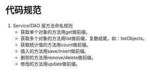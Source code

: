 # 代码规范

1. Service/DAO 层方法命名规则
    * 获取单个对象的方法用get做前缀。
    * 获取多个对象的方法用list做前缀，复数结尾，如：listObjects。
    * 获取统计值的方法用count做前缀。
    * 插入的方法用save/insert做前缀。
    * 删除的方法用remove/delete做前缀。
    * 修改的方法用update做前缀。
